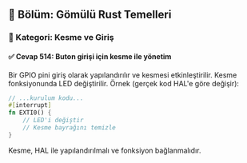## 📘 Bölüm: Gömülü Rust Temelleri  
### 🔹 Kategori: Kesme ve Giriş  
#### ✅ Cevap 514: Buton girişi için kesme ile yönetim

Bir GPIO pini giriş olarak yapılandırılır ve kesmesi etkinleştirilir. Kesme fonksiyonunda LED değiştirilir. Örnek (gerçek kod HAL'e göre değişir):

```rust
// ...kurulum kodu...
#[interrupt]
fn EXTI0() {
    // LED'i değiştir
    // Kesme bayrağını temizle
}
```

Kesme, HAL ile yapılandırılmalı ve fonksiyon bağlanmalıdır.
